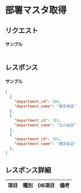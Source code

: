 # 部署マスタ取得

## リクエスト
#### サンプル
```sh

```

## レスポンス
#### サンプル
```json
[
  {
    "department_cd": 100,
    "department_name": "東京本店"
  },
  {
    "department_cd": 101,
    "department_name": "立川支店"
  },
  {
    "department_cd": 102,
    "department_name": "横浜支店"
  },
]
```


## レスポンス詳細
|項目|種別|DB項目|備考|
|:--:|:--:|:--:|:--:|

